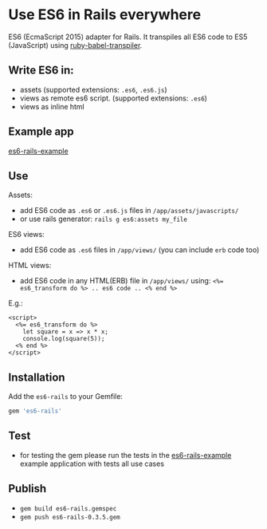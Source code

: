 # Use ES6 in Rails everywhere
ES6 (EcmaScript 2015) adapter for Rails. It transpiles all ES6 code to ES5 (JavaScript) using [ruby-babel-transpiler](https://github.com/babel/ruby-babel-transpiler).

## Write ES6 in:

- assets (supported extensions: `.es6`, `.es6.js`)
- views as remote es6 script. (supported extensions: `.es6`)
- views as inline html

## Example app

[es6-rails-example](https://github.com/es6-rails/es6-rails-example)

## Use
Assets: 
- add ES6 code as `.es6` or `.es6.js` files in `/app/assets/javascripts/`
- or use rails generator: `rails g es6:assets my_file`

ES6 views:
- add ES6 code as `.es6` files in `/app/views/` (you can include `erb` code too)

HTML views:
- add ES6 code in any HTML(ERB) file in `/app/views/` using: `<%= es6_transform do %> .. es6 code .. <% end %>`

E.g.:
```
<script>
  <%= es6_transform do %>
    let square = x => x * x;
    console.log(square(5));
  <% end %>
</script>
```

## Installation

Add the `es6-rails` to your Gemfile:

~~~ruby
gem 'es6-rails'
~~~

## Test

- for testing the gem please run the tests in the [es6-rails-example](https://github.com/es6-rails/es6-rails-example) example application with tests all use cases

## Publish

- `gem build es6-rails.gemspec`
- `gem push es6-rails-0.3.5.gem`
